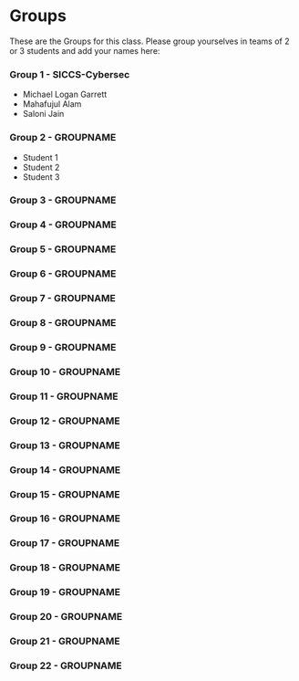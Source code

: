 # Groups

These are the Groups for this class. Please group yourselves in teams of 2 or 3 students and add your names here:

### Group 1 - SICCS-Cybersec
* Michael Logan Garrett
* Mahafujul Alam
* Saloni Jain

### Group 2 - GROUPNAME
* Student 1
* Student 2
* Student 3
  
### Group 3 - GROUPNAME

### Group 4 - GROUPNAME

### Group 5 - GROUPNAME

### Group 6 - GROUPNAME

### Group 7 - GROUPNAME

### Group 8 - GROUPNAME

### Group 9 - GROUPNAME

### Group 10 - GROUPNAME

### Group 11 - GROUPNAME

### Group 12 - GROUPNAME

### Group 13 - GROUPNAME

### Group 14 - GROUPNAME

### Group 15 - GROUPNAME

### Group 16 - GROUPNAME

### Group 17 - GROUPNAME

### Group 18 - GROUPNAME

### Group 19 - GROUPNAME

### Group 20 - GROUPNAME

### Group 21 - GROUPNAME

### Group 22 - GROUPNAME
